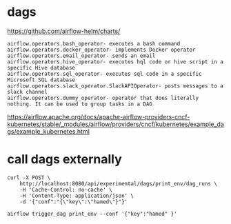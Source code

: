 # dags
https://github.com/airflow-helm/charts/
```
airflow.operators.bash_operator- executes a bash command
airflow.operators.docker_operator- implements Docker operator
airflow.operators.email_operator- sends an email
airflow.operators.hive_operator- executes hql code or hive script in a specific Hive database
airflow.operators.sql_operator- executes sql code in a specific Microsoft SQL database
airflow.operators.slack_operator.SlackAPIOperator- posts messages to a slack channel
airflow.operators.dummy_operator- operator that does literally nothing. It can be used to group tasks in a DAG
```


https://airflow.apache.org/docs/apache-airflow-providers-cncf-kubernetes/stable/_modules/airflow/providers/cncf/kubernetes/example_dags/example_kubernetes.html


# call dags externally
```
curl -X POST \
    http://localhost:8080/api/experimental/dags/print_env/dag_runs \
    -H 'Cache-Control: no-cache' \
    -H 'Content-Type: application/json' \
    -d '{"conf":"{\"key\":\"hamed\"}"}'

```
```
airflow trigger_dag print_env --conf '{"key":"hamed" }'
```